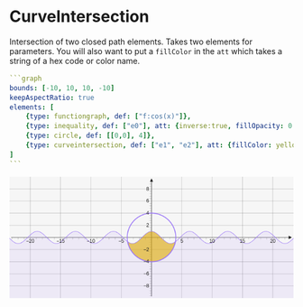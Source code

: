 # CurveIntersection

Intersection of two closed path elements. Takes two elements for parameters. You will also want to put a `fillColor` in the `att` which takes a string of a hex code or color name.

````yaml
```graph
bounds: [-10, 10, 10, -10]
keepAspectRatio: true
elements: [
	{type: functiongraph, def: ["f:cos(x)"]},
	{type: inequality, def: ["e0"], att: {inverse:true, fillOpacity: 0.1}},
	{type: circle, def: [[0,0], 4]},
	{type: curveintersection, def: ["e1", "e2"], att: {fillColor: yellow, fillOpacity: 0.6}}
]
```
````

![curveIntersection](../../imgs/CurveIntersection-graph-1.png)

